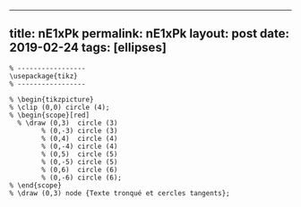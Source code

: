 ---
 title: nE1xPk
 permalink: nE1xPk
 layout: post
 date: 2019-02-24
 tags: [ellipses]
 ---

```latex% % Dans le préambule
% -----------------
\usepackage{tikz}
% -----------------

% \begin{tikzpicture}
% \clip (0,0) circle (4);
% \begin{scope}[red]
  % \draw (0,3)  circle (3)
        % (0,-3) circle (3)
        % (0,4)  circle (4)
        % (0,-4) circle (4)
        % (0,5)  circle (5)
        % (0,-5) circle (5)
        % (0,6)  circle (6)
        % (0,-6) circle (6);
% \end{scope}
% \draw (0,3) node {Texte tronqué et cercles tangents};
```